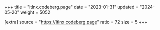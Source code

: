 +++
title = "ltlnx.codeberg.page"
date = "2023-01-31"
updated = "2024-05-20"
weight = 5052

[extra]
source = "https://ltlnx.codeberg.page"
ratio = 72
size = 5
+++
